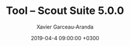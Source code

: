 ---
title: Tool – Scout Suite 5.0.0
author: Xavier Garceau-Aranda
date: 2019-04-4 09:00:00 +0300
link: https://github.com/nccgroup/ScoutSuite/releases/tag/5.0.0-beta
---